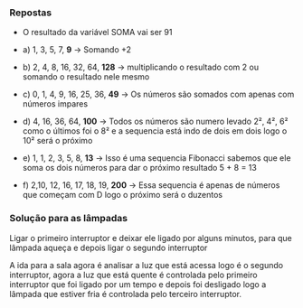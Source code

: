 

### Repostas

- O resultado da variável SOMA vai ser 91

- a)  1, 3, 5, 7, **9** -> Somando +2
- b) 2, 4, 8, 16, 32, 64, **128** -> multiplicando o resultado com 2 ou somando o resultado nele mesmo
- c) 0, 1, 4, 9, 16, 25, 36, **49** -> Os números são somados com apenas com números impares 
- d) 4, 16, 36, 64, **100** -> Todos os números são numero levado 2², 4², 6² como o últimos foi o 8² e a sequencia está indo de dois em dois logo o 10² será o próximo 
- e) 1, 1, 2, 3, 5, 8, **13** -> Isso é uma sequencia Fibonacci sabemos que ele soma os dois números para dar o próximo resultado 5 + 8 = 13 
- f) 2,10, 12, 16, 17, 18, 19, **200** -> Essa sequencia é apenas de números que começam com D logo o próximo será o duzentos

### Solução para as lâmpadas

 Ligar o primeiro interruptor e deixar ele ligado por alguns minutos, para que lâmpada aqueça e depois ligar o segundo interruptor 
 
 A ida para a sala agora é analisar a luz que está acessa logo é o segundo interruptor, agora a luz que está quente é controlada pelo 
 primeiro interruptor que foi ligado por um tempo e depois foi desligado logo a lâmpada que estiver fria é controlada pelo terceiro interruptor.